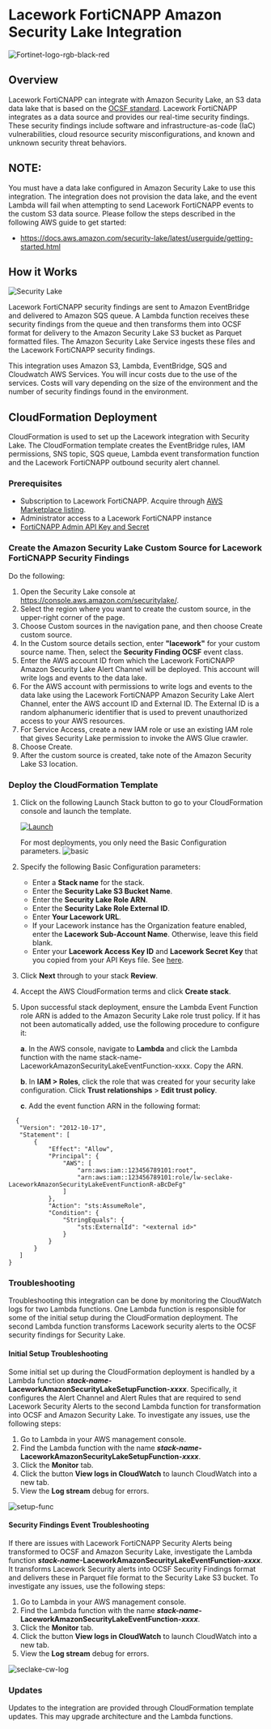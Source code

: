 # Lacework FortiCNAPP Amazon Security Lake Integration
![Fortinet-logo-rgb-black-red](https://github.com/user-attachments/assets/99c6a147-2abf-4a32-bf43-a565ca839754)


## Overview
Lacework FortiCNAPP can integrate with Amazon Security Lake, an S3 data data lake that is based on the [OCSF standard](https://schema.ocsf.io/).
Lacework FortiCNAPP integrates as a data source and provides our real-time security findings. These security findings include software and infrastructure-as-code (IaC) vulnerabilities, cloud resource security misconfigurations, and known and unknown security threat behaviors.

## NOTE:
You must have a data lake configured in Amazon Security Lake to use this integration. The integration does not provision the data lake, and the event Lambda will fail when attempting to send Lacework FortiCNAPP events to the custom S3 data source. Please follow the steps described in the following AWS guide to get started:
* https://docs.aws.amazon.com/security-lake/latest/userguide/getting-started.html

## How it Works
![Security Lake](https://github.com/user-attachments/assets/536cf7f9-6f53-4e9a-9112-6cc4db95f4bb)

Lacework FortiCNAPP security findings are sent to Amazon EventBridge and delivered to Amazon SQS queue. A Lambda function receives these security findings from the queue and then transforms them into OCSF format for delivery to the Amazon Security Lake S3 bucket as Parquet formatted files. The Amazon Security Lake Service ingests these files and the Lacework FortiCNAPP security findings.

This integration uses Amazon S3, Lambda, EventBridge, SQS and Cloudwatch AWS Services. You will incur costs due to the use of the services. Costs will vary depending on the size of the environment and the number of security findings found in the environment.

## CloudFormation Deployment
CloudFormation is used to set up the Lacework integration with Security Lake. The CloudFormation template creates the EventBridge rules, IAM permissions, SNS topic, SQS queue, Lambda event transformation function and the Lacework FortiCNAPP outbound security alert channel.

### Prerequisites
* Subscription to Lacework FortiCNAPP. Acquire through [AWS Marketplace listing](https://aws.amazon.com/marketplace/pp/prodview-uv2dct6bigr54?sr=0-1&ref_=beagle&applicationId=AWSMPContessa).
* Administrator access to a Lacework FortiCNAPP instance
* [FortiCNAPP Admin API Key and Secret](https://docs.lacework.com/api/api-access-keys-and-tokens)
  

### Create the Amazon Security Lake Custom Source for Lacework FortiCNAPP Security Findings
Do the following:

1. Open the Security Lake console at https://console.aws.amazon.com/securitylake/.
2. Select the region where you want to create the custom source, in the upper-right corner of the page.
3. Choose Custom sources in the navigation pane, and then choose Create custom source.
4. In the Custom source details section, enter **"lacework"** for your custom source name. Then, select the **Security Finding OCSF** event class.
5. Enter the AWS account ID from which the Lacework FortiCNAPP Amazon Security Lake Alert Channel will be deployed. This account will write logs and events to the data lake.
6. For the AWS account with permissions to write logs and events to the data lake using the Lacework FortiCNAPP Amazon Security Lake Alert Channel, enter the AWS account ID and External ID. The External ID is a random alphanumeric identifier that is used to prevent unauthorized access to your AWS resources.
7. For Service Access, create a new IAM role or use an existing IAM role that gives Security Lake permission to invoke the AWS Glue crawler.
8. Choose Create.
9. After the custom source is created, take note of the Amazon Security Lake S3 location.


### Deploy the CloudFormation Template

1. Click on the following Launch Stack button to go to your CloudFormation console and launch the template.

   [![Launch](https://user-images.githubusercontent.com/6440106/153987820-e1f32423-1e69-416d-8bca-2ee3a1e85df1.png)](https://console.aws.amazon.com/cloudformation/home?#/stacks/create/review?templateURL=https://lacework-alliances.s3.us-west-2.amazonaws.com/lacework-amazon-security-lake/templates/amazon-security-lake-integration.yml)

   For most deployments, you only need the Basic Configuration parameters.
   ![basic](https://github.com/user-attachments/assets/a7643a48-1d17-4d44-8f98-e65d1a7d8fd1)
   
2. Specify the following Basic Configuration parameters:
    * Enter a **Stack name** for the stack.
    * Enter the **Security Lake S3 Bucket Name**.
    * Enter the **Security Lake Role ARN**.
    * Enter the **Security Lake Role External ID**.
    * Enter **Your Lacework URL**.
    * If your Lacework instance has the Organization feature enabled, enter the **Lacework Sub-Account Name**. Otherwise, leave this field blank.
    * Enter your **Lacework Access Key ID** and **Lacework Secret Key** that you copied from your API Keys file. See [here](https://docs.lacework.com/console/generate-api-access-keys-and-tokens).
     
3. Click **Next** through to your stack **Review**.
4. Accept the AWS CloudFormation terms and click **Create stack**.
5. Upon successful stack deployment, ensure the Lambda Event Function role ARN is added to the Amazon Security Lake role trust policy.
If it has not been automatically added, use the following procedure to configure it:

   **a**. In the AWS console, navigate to **Lambda** and click the Lambda function with the name stack-name-
   LaceworkAmazonSecurityLakeEventFunction-xxxx. Copy the ARN.

   **b**. In **IAM > Roles**, click the role that was created for your security lake configuration. Click **Trust relationships** >
   **Edit trust policy**.

   **c**. Add the event function ARN in the following format:

 ```
   {
    "Version": "2012-10-17",
    "Statement": [
        {
            "Effect": "Allow",
            "Principal": {
                "AWS": [
                    "arn:aws:iam::123456789101:root",
                    "arn:aws:iam::123456789101:role/lw-seclake-LaceworkAmazonSecurityLakeEventFunctionR-aBcDeFg"
                ]
            },
            "Action": "sts:AssumeRole",
            "Condition": {
                "StringEquals": {
                    "sts:ExternalId": "<external id>"
                }
            }
        }
    ]
}
```

### Troubleshooting
Troubleshooting this integration can be done by monitoring the CloudWatch logs for two Lambda functions. One Lambda function is responsible for some of the initial setup during the CloudFormation deployment. The second Lambda function transforms Lacework security alerts to the OCSF security findings for Security Lake.

#### Initial Setup Troubleshooting
Some initial set up during the CloudFormation deployment is handled by a Lambda function **_stack-name_-LaceworkAmazonSecurityLakeSetupFunction-_xxxx_**. Specifically, it configures the Alert Channel and Alert Rules that are required to send Lacework Security Alerts to the second Lambda function for transformation into OCSF and Amazon Security Lake.
To investigate any issues, use the following steps:

1. Go to Lambda in your AWS management console.
2. Find the Lambda function with the name **_stack-name_-LaceworkAmazonSecurityLakeSetupFunction-_xxxx_**.
3. Click the **Monitor** tab.
4. Click the button **View logs in CloudWatch** to launch CloudWatch into a new tab.
5. View the **Log stream** debug for errors.

![setup-func](https://github.com/user-attachments/assets/86a98d1f-ad37-4f40-8e57-164cbfd03f1f)


#### Security Findings Event Troubleshooting
If there are issues with Lacework FortiCNAPP Security Alerts being transformed to OCSF and Amazon Security Lake, investigate the Lambda function **_stack-name_-LaceworkAmazonSecurityLakeEventFunction-_xxxx_**. It transforms Lacework Security alerts into OCSF Security Findings format and delivers these in Parquet file format to the Security Lake S3 bucket.
To investigate any issues, use the following steps:

1. Go to Lambda in your AWS management console.
2. Find the Lambda function with the name **_stack-name_-LaceworkAmazonSecurityLakeEventFunction-_xxxx_**.
3. Click the **Monitor** tab.
4. Click the button **View logs in CloudWatch** to launch CloudWatch into a new tab.
5. View the **Log stream** debug for errors.

![seclake-cw-log](https://github.com/user-attachments/assets/2e783783-b0e8-4143-a348-5eba836c7817)

### Updates
Updates to the integration are provided through CloudFormation template updates. This may upgrade architecture and the Lambda functions.
